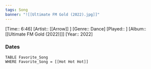 ```yaml
---
tags: Song  
banner: "![[Ultimate FM Gold (2022).jpg]]"
---
```

[Time:: 6:46]
[Artist:: [[Arrow]] ]
[Genre:: Dance]
[Played:: ]
[Album:: [[Ultimate FM Gold (2022)]]]
[Year:: 2022]
### Dates
````dataview
TABLE Favorite_Song
WHERE Favorite_Song = [[Hot Hot Hot]]
````